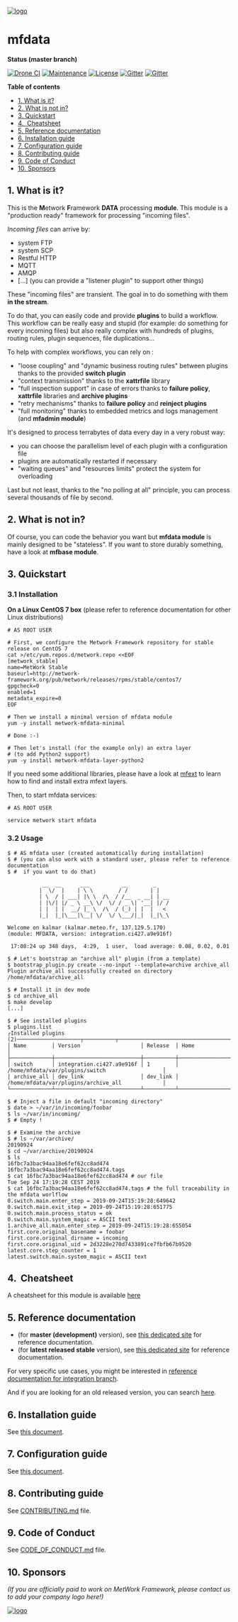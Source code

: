[![logo](https://raw.githubusercontent.com/metwork-framework/resources/master/logos/metwork-white-logo-small.png)](http://www.metwork-framework.org)
#  mfdata

[//]: # (automatically generated from https://github.com/metwork-framework/resources/blob/master/cookiecutter/_%7B%7Bcookiecutter.repo%7D%7D/README.md)

**Status (master branch)**



[![Drone CI](http://metwork-framework.org:8000/api/badges/metwork-framework/mfdata/status.svg)](http://metwork-framework.org:8000/metwork-framework/mfdata)
[![Maintenance](https://github.com/metwork-framework/resources/blob/master/badges/maintained.svg)]()
[![License](https://github.com/metwork-framework/resources/blob/master/badges/bsd.svg)]()
[![Gitter](https://github.com/metwork-framework/resources/blob/master/badges/community-en.svg)](https://gitter.im/metwork-framework/community-en?utm_source=badge&utm_medium=badge&utm_campaign=pr-badge)
[![Gitter](https://github.com/metwork-framework/resources/blob/master/badges/community-fr.svg)](https://gitter.im/metwork-framework/community-fr?utm_source=badge&utm_medium=badge&utm_campaign=pr-badge)


**Table of contents**

* [1\. What is it?](#1-what-is-it)
* [2\. What is not in?](#2-what-is-not-in)
* [3\. Quickstart](#3-quickstart)
* [4\.  Cheatsheet](#4-cheatsheet)
* [5\. Reference documentation](#5-reference-documentation)
* [6\. Installation guide](#6-installation-guide)
* [7\. Configuration guide](#7-configuration-guide)
* [8\. Contributing guide](#8-contributing-guide)
* [9\. Code of Conduct](#9-code-of-conduct)
* [10\. Sponsors](#10-sponsors)



## 1. What is it?

This is the **M**etwork **F**ramework **DATA** processing **module**. This module is a "production ready" framework
for processing "incoming files".

*Incoming files* can arrive by:

- system FTP
- system SCP
- Restful HTTP
- MQTT
- AMQP
- [...] (you can provide a "listener plugin" to support other things)

These "incoming files" are transient. The goal in to do something with them
**in the stream**.

To do that, you can easily code and provide **plugins** to build a
workflow. This workflow can be really easy and stupid (for example: do something
for every incoming files) but also really complex with hundreds of plugins, routing rules,
plugin sequences, file duplications...

To help with complex workflows, you can rely on :

- "loose coupling" and "dynamic business routing rules" between plugins thanks to the provided **switch plugin**
- "context transmission" thanks to the **xattrfile** library
- "full inspection support" in case of errors thanks to **failure policy**, **xattrfile** libraries and **archive plugins**
- "retry mechanisms" thanks to **failure policy** and **reinject plugins**
- "full monitoring" thanks to embedded metrics and logs management (and **mfadmin module**)

It's designed to process terrabytes of data every day in a very robust way:

- you can choose the parallelism level of each plugin with a configuration file
- plugins are automatically restarted if necessary
- "waiting queues" and "resources limits" protect the system for overloading

Last but not least, thanks to the "no polling at all" principle, you can process
several thousands of file by second.

## 2. What is not in?

Of course, you can code the behavior you want but **mfdata module** is
mainly designed to be "stateless". If you want to store durably something,
have a look at **mfbase module**.

## 3. Quickstart

### 3.1 Installation

**On a Linux CentOS 7 box** (please refer to reference documentation for other Linux distributions)

```console
# AS ROOT USER

# First, we configure the Metwork Framework repository for stable release on CentOS 7
cat >/etc/yum.repos.d/metwork.repo <<EOF
[metwork_stable]
name=MetWork Stable
baseurl=http://metwork-framework.org/pub/metwork/releases/rpms/stable/centos7/
gpgcheck=0
enabled=1
metadata_expire=0
EOF

# Then we install a minimal version of mfdata module
yum -y install metwork-mfdata-minimal

# Done :-)

# Then let's install (for the example only) an extra layer
# (to add Python2 support)
yum -y install metwork-mfdata-layer-python2
```

If you need some additional libraries,
please have a look at [mfext](https://github.com/metwork-framework/mfext/README.md)
to learn how to find and install extra mfext layers.

Then, to start mfdata services:

```console
# AS ROOT USER

service metwork start mfdata
```

### 3.2 Usage

```console
$ # AS mfdata user (created automatically during installation)
$ # (you can also work with a standard user, please refer to reference documentation
$ #  if you want to do that)

           __  __      ___          __        _
          |  \/  |    | \ \        / /       | |
          | \  / | ___| |\ \  /\  / /__  _ __| | __
          | |\/| |/ _ \ __\ \/  \/ / _ \| '__| |/ /
          | |  | |  __/ |_ \  /\  / (_) | |  |   <
          |_|  |_|\___|\__| \/  \/ \___/|_|  |_|\_\

Welcome on kalmar (kalmar.meteo.fr, 137.129.5.170)
(module: MFDATA, version: integration.ci427.a9e916f)

 17:08:24 up 348 days,  4:29,  1 user,  load average: 0.08, 0.02, 0.01

$ # Let's bootstrap an "archive all" plugin (from a template)
$ bootstrap_plugin.py create --no-input --template=archive archive_all
Plugin archive_all successfully created on directory /home/mfdata/archive_all

$ # Install it in dev mode
$ cd archive_all
$ make develop
[...]

$ # See installed plugins
$ plugins.list
┌Installed plugins (2)────────────────────┬──────────┬──────────────────────────────────────────────────┐
│ Name        │ Version                   │ Release  │ Home                                             │
├─────────────┼───────────────────────────┼──────────┼──────────────────────────────────────────────────┤
│ switch      │ integration.ci427.a9e916f │ 1        │ /home/mfdata/var/plugins/switch                  │
│ archive_all │ dev_link                  │ dev_link │ /home/mfdata/var/plugins/archive_all             │
└─────────────┴───────────────────────────┴──────────┴──────────────────────────────────────────────────┘

$ # Inject a file in default "incoming directory"
$ date > ~/var/in/incoming/foobar
$ ls ~/var/in/incoming/
$ # Empty !

$ # Examine the archive
$ # ls ~/var/archive/
20190924
$ cd ~/var/archive/20190924
$ ls
16fbc7a3bac94aa18e6fef62cc8ad474  16fbc7a3bac94aa18e6fef62cc8ad474.tags
$ cat 16fbc7a3bac94aa18e6fef62cc8ad474 # our file
Tue Sep 24 17:19:28 CEST 2019
$ cat 16fbc7a3bac94aa18e6fef62cc8ad474.tags # the full traceability in the mfdata worlflow
0.switch.main.enter_step = 2019-09-24T15:19:28:649642
0.switch.main.exit_step = 2019-09-24T15:19:28:651775
0.switch.main.process_status = ok
0.switch.main.system_magic = ASCII text
1.archive_all.main.enter_step = 2019-09-24T15:19:28:655054
first.core.original_basename = foobar
first.core.original_dirname = incoming
first.core.original_uid = 2d3228e270d7433891ce7fbfb67b9520
latest.core.step_counter = 1
latest.switch.main.system_magic = ASCII text
```









## 4.  Cheatsheet

A cheatsheet for this module is available [here](.metwork-framework/cheatsheet.md)

## 5. Reference documentation

- (for **master (development)** version), see [this dedicated site](http://metwork-framework.org/pub/metwork/continuous_integration/docs/master/mfdata/) for reference documentation.
- (for **latest released stable** version), see [this dedicated site](http://metwork-framework.org/pub/metwork/releases/docs/stable/mfdata/) for reference documentation.

For very specific use cases, you might be interested in
[reference documentation for integration branch](http://metwork-framework.org/pub/metwork/continuous_integration/docs/integration/mfdata/).

And if you are looking for an old released version, you can search [here](http://metwork-framework.org/pub/metwork/releases/docs/).



## 6. Installation guide

See [this document](.metwork-framework/install_a_metwork_package.md).


## 7. Configuration guide

See [this document](.metwork-framework/configure_a_metwork_package.md).



## 8. Contributing guide

See [CONTRIBUTING.md](CONTRIBUTING.md) file.



## 9. Code of Conduct

See [CODE_OF_CONDUCT.md](CODE_OF_CONDUCT.md) file.



## 10. Sponsors

*(If you are officially paid to work on MetWork Framework, please contact us to add your company logo here!)*

[![logo](https://raw.githubusercontent.com/metwork-framework/resources/master/sponsors/meteofrance-small.jpeg)](http://www.meteofrance.com)
